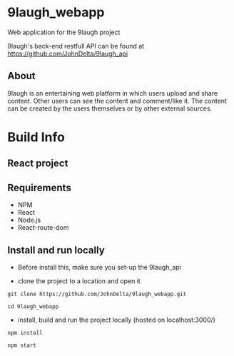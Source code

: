 # 9laugh_webapp

Web application for the 9laugh project

9laugh's back-end restfull API can be found at https://github.com/JohnDelta/9laugh_api

## About
9laugh is an entertaining web platform in which users upload and share content. Other users can see the content and comment/like it. The content can be created by the users themselves or by other external sources.

# Build Info

## React project

## Requirements
- NPM
- React
- Node.js
- React-route-dom

## Install and run locally
- Before install this, make sure you set-up the 9laugh_api

- clone the project to a location and open it

` git clone https://github.com/JohnDelta/9laugh_webapp.git `

` cd 9laugh_webapp `

- install, build and run the project locally (hosted on localhost:3000/)

` npm install `

` npm start `